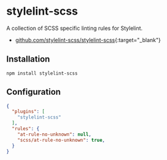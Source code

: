 # stylelint-scss

A collection of SCSS specific linting rules for Stylelint.

- [github.com/stylelint-scss/stylelint-scss](https://github.com/stylelint-scss/stylelint-scss){:target="_blank"}

## Installation

```shell
npm install stylelint-scss
```

## Configuration

```json
{
  "plugins": [
    "stylelint-scss"
  ],
  "rules": {
    "at-rule-no-unknown": null,
    "scss/at-rule-no-unknown": true,
  }
}
```
